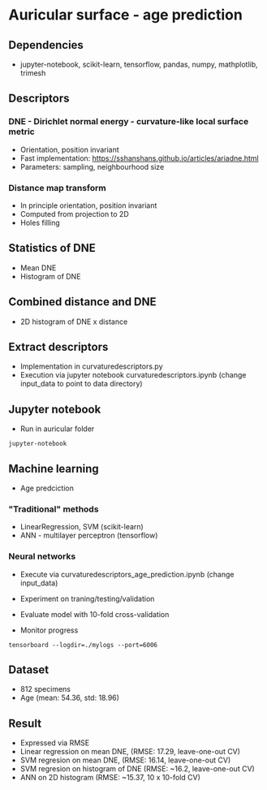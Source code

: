# Auricular surface - age prediction

## Dependencies

* jupyter-notebook, scikit-learn, tensorflow, pandas, numpy, mathplotlib, trimesh

## Descriptors

### DNE - Dirichlet normal energy - curvature-like local surface metric

* Orientation, position invariant
* Fast implementation: https://sshanshans.github.io/articles/ariadne.html
* Parameters: sampling, neighbourhood size

### Distance map transform

* In principle orientation, position invariant
* Computed from projection to 2D
* Holes filling

## Statistics of DNE

* Mean DNE
* Histogram of DNE

## Combined distance and DNE

* 2D histogram of DNE x distance

## Extract descriptors

* Implementation in curvaturedescriptors.py
* Execution via jupyter notebook curvaturedescriptors.ipynb (change input_data to point to data directory)

## Jupyter notebook

* Run in auricular folder

```
jupyter-notebook
```


## Machine learning

* Age predciction

### "Traditional" methods

* LinearRegression, SVM (scikit-learn)
* ANN - multilayer perceptron (tensorflow)

### Neural networks

* Execute via curvaturedescriptors_age_prediction.ipynb (change input_data)
* Experiment on traning/testing/validation
* Evaluate model with 10-fold cross-validation

* Monitor progress

```
tensorboard --logdir=./mylogs --port=6006
```

## Dataset

* 812 specimens
* Age (mean: 54.36, std: 18.96)

## Result

* Expressed via RMSE
* Linear regression on mean DNE, (RMSE: 17.29, leave-one-out CV)
* SVM regresion on mean DNE, (RMSE: 16.14, leave-one-out CV)
* SVM regresion on histogram of DNE (RMSE: ~16.2, leave-one-out CV)
* ANN on 2D histogram (RMSE: ~15.37, 10 x 10-fold CV)
